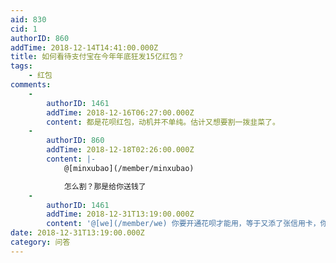 ```yaml
---
aid: 830
cid: 1
authorID: 860
addTime: 2018-12-14T14:41:00.000Z
title: 如何看待支付宝在今年年底狂发15亿红包？
tags:
    - 红包
comments:
    -
        authorID: 1461
        addTime: 2018-12-16T06:27:00.000Z
        content: 都是花呗红包，动机并不单纯。估计又想要割一拨韭菜了。
    -
        authorID: 860
        addTime: 2018-12-18T02:26:00.000Z
        content: |-
            @[minxubao](/member/minxubao)

            怎么割？那是给你送钱了
    -
        authorID: 1461
        addTime: 2018-12-31T13:19:00.000Z
        content: '@[we](/member/we) 你要开通花呗才能用，等于又添了张信用卡，你说谁占便宜？'
date: 2018-12-31T13:19:00.000Z
category: 问答
---
```



